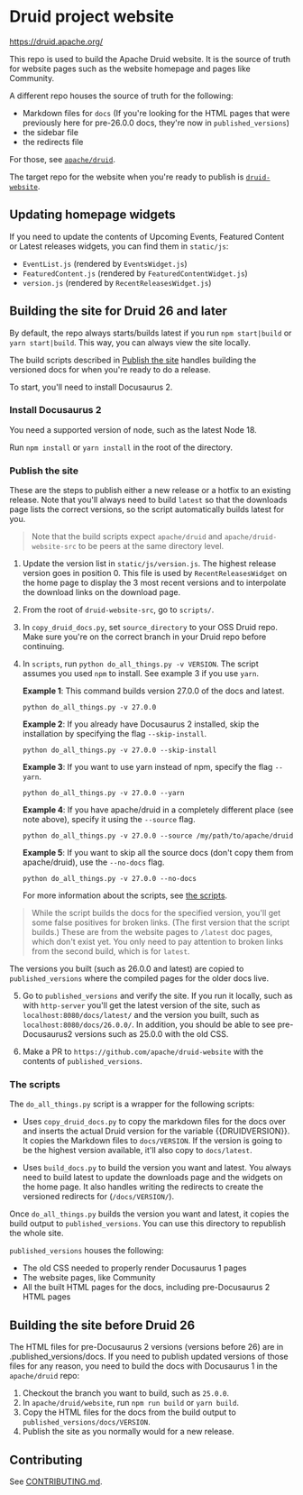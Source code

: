 # Druid project website

https://druid.apache.org/

This repo is used to build the Apache Druid website. It is the source of truth for website pages such as the website homepage and pages like Community.

A different repo houses the source of truth for the following:
* Markdown files for `docs` (If you're looking for the HTML pages that were previously here for pre-26.0.0 docs, they're now in `published_versions`)
* the sidebar file
* the redirects file

For those, see [`apache/druid`](https://github.com/apache/druid/). 

The target repo for the website when you're ready to publish is [`druid-website`](https://github.com/apache/druid-website).

## Updating homepage widgets

If you need to update the contents of Upcoming Events, Featured Content or Latest releases widgets, you can find them in `static/js`:

- `EventList.js` (rendered by `EventsWidget.js`)
- `FeaturedContent.js` (rendered by `FeaturedContentWidget.js`)
- `version.js` (rendered by `RecentReleasesWidget.js`)


## Building the site for Druid 26 and later

By default, the repo always starts/builds latest if you run `npm start|build` or `yarn start|build`. This way, you can always view the site locally.

The build scripts described in [Publish the site](#publish-the-site) handles building the versioned docs for when you're ready to do a release.

To start, you'll need to install Docusaurus 2.  

### Install Docusaurus 2

You need a supported version of node, such as the latest Node 18.

Run `npm install` or `yarn install` in the root of the directory.

### Publish the site

These are the steps to publish either a new release or a hotfix to an existing release. Note that you'll always need to build `latest` so that the downloads page lists the correct versions, so the script automatically builds latest for you.

> Note that the build scripts expect `apache/druid` and `apache/druid-website-src` to be peers at the same directory level.

1. Update the version list in `static/js/version.js`. The highest release version goes in position 0. This file is used by `RecentReleasesWidget` on the home page to display the 3 most recent versions and to interpolate the download links on the download page.

2. From the root of `druid-website-src`, go to `scripts/`.

3. In `copy_druid_docs.py`, set `source_directory` to your OSS Druid repo. Make sure you're on the correct branch in your Druid repo before continuing. 

4. In `scripts`, run `python do_all_things.py -v VERSION`. The script assumes you used `npm` to install. See example 3 if you use `yarn`.

    **Example 1**: This command builds version 27.0.0 of the docs and latest.
    ```
    python do_all_things.py -v 27.0.0
    ```

    **Example 2**: If you already have Docusaurus 2 installed, skip the installation by specifying the flag `--skip-install`.
    ```
    python do_all_things.py -v 27.0.0 --skip-install
    ```

    **Example 3**: If you want to use yarn instead of npm, specify the flag `--yarn`.
    ```
    python do_all_things.py -v 27.0.0 --yarn
    ```

    **Example 4**: If you have apache/druid in a completely different place (see note above), specify it using the `--source` flag.
    ```
    python do_all_things.py -v 27.0.0 --source /my/path/to/apache/druid
    ```

    **Example 5**: If you want to skip all the source docs (don't copy them from apache/druid), use the `--no-docs` flag.
    ```
    python do_all_things.py -v 27.0.0 --no-docs
    ```

   For more information about the scripts, see [the scripts](#the-scripts).

> While the script builds the docs for the specified version, you'll get some false positives for broken links. (The first version that the script builds.) These are from the website pages to `/latest` doc pages, which don't exist yet. You only need to pay attention to broken links from the second build, which is for `latest`.

   The versions you built (such as 26.0.0 and latest) are copied to `published_versions` where the compiled pages for the older docs live.

5. Go to `published_versions` and verify the site. If you run it locally, such as with `http-server` you'll get the latest version of the site, such as `localhost:8080/docs/latest/` and the version you built, such as `localhost:8080/docs/26.0.0/`. In addition, you should be able to see pre-Docusaurus2 versions such as 25.0.0 with the old CSS.

6. Make a PR to `https://github.com/apache/druid-website` with the contents of `published_versions`.

### The scripts

The `do_all_things.py` script is a wrapper for the following scripts:

- Uses `copy_druid_docs.py` to copy the markdown files for the docs over and inserts the actual Druid version for the variable {{DRUIDVERSION}}. It copies the Markdown files to `docs/VERSION`. If the version is going to be the highest version available, it'll also copy to `docs/latest`.

- Uses `build_docs.py` to build the version you want and latest. You always need to build latest to update the downloads page and the widgets on the home page. It also handles writing the redirects to create the versioned redirects for (`/docs/VERSION/`). 

Once `do_all_things.py` builds the version you want and latest, it copies the build output to `published_versions`. You can use this directory to republish the whole site.

`published_versions` houses the following:

- The old CSS needed to properly render Docusaurus 1 pages
- The website pages, like Community
- All the built HTML pages for the docs, including pre-Docusaurus 2 HTML pages

## Building the site before Druid 26

The HTML files for pre-Docusaurus 2 versions (versions before 26) are in .published_versions/docs. If you need to publish updated versions of those files for any reason, you need to build the docs with Docusaurus 1 in the `apache/druid` repo:

1. Checkout the branch you want to build, such as `25.0.0`.
2. In `apache/druid/website`, run `npm run build` or `yarn build`.
3. Copy the HTML files for the docs from the build output to `published_versions/docs/VERSION`.
4. Publish the site as you normally would for a new release.

## Contributing

See [CONTRIBUTING.md](https://github.com/apache/druid-website-src/blob/master/CONTRIBUTING.md).

